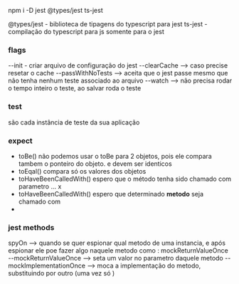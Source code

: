 npm i -D jest @types/jest ts-jest

@types/jest - biblioteca de tipagens do typescript para jest
ts-jest - compilação do typescript para js somente para o jest

### flags
--init - criar arquivo de configuração do jest
--clearCache --> caso precise resetar o cache 
--passWithNoTests --> aceita que o jest passe mesmo que não tenha nenhum teste associado ao arquivo 
--watch -->  não precisa rodar o tempo inteiro o teste, ao salvar roda o teste
### test
são cada instância de teste da sua aplicação 

### expect 

* toBe() não podemos usar o toBe para 2 objetos, pois ele compara tambem o ponteiro do  objeto. e devem ser identicos 
* toEqal() compara só os valores dos objetos 
* toHaveBeenCalledWith() espero que o método tenha sido chamado  com parametro ... x 
* toHaveBeenCalledWith() espero que determinado **metodo** seja chamado com 
* 
### jest methods
spyOn --> quando se quer espionar qual metodo de uma instancia, e após espionar ele poe fazer algo naquele metodo como : mockReturnValueOnce
  --mockReturnValueOnce --> seta um valor no parametro daquele metodo 
  --mockImplementationOnce --> moca a implementação do metodo, substituindo por outro (uma vez só )